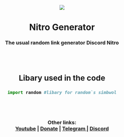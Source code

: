 <p align="center">
  <img src="https://www.digiseller.ru/preview/1084128/p1_3491691_e2120529.png">
</p>
<h1 align="center">
  <b>Nitro Generator</b>
</h1>


 <p align="center">   
<h3 align="center">
  <b>The usual random link generator Discord Nitro
<h2 align="center">
</h2>
⠀⠀
<h2 align="center">

  <b>Libary used in the code</b>
   
</h2>

```python
import random #libary for random`s simbwol
```
<h2 align="center">
</h2>
⠀⠀
<h4 align="center">


<p align="center">
  <b>Other links: </b><br>
  <a href="https://www.youtube.com/channel/UCM6InRH22Xno8nywrZnbhLA">Youtube</a> |
  <a href="https://www.donationalerts.com/r/itzkeeni">Donate</a> |
  <a href="https://t.me/keenitelega">Telegram </a>|
  <a href="https://discord.gg/knPVuaR3Kg">Discord</a>
  <br><br>
</p>